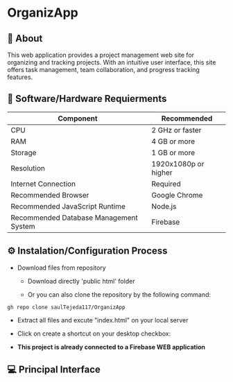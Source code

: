 # OrganizApp

## 📄 About
This web application provides a project management web site for organizing and tracking projects. With an intuitive user interface, this site offers task management, team collaboration, and progress tracking features. 


## 🔧 Software/Hardware Requierments

| Component | Recommended |
| --- | --- |
| CPU | 2 GHz or faster |
| RAM | 4 GB or more |
| Storage | 1 GB or more |
| Resolution | 1920x1080p or higher |
| Internet Connection | Required |
| Recommended Browser | Google Chrome |
| Recommended JavaScript Runtime | Node.js |
| Recommended Database Management System | Firebase|




## ⚙️ Instalation/Configuration Process

- Download files from repository
  - Download directly 'public html' folder 
  
  - Or you can also clone the repository by the following command:
````
gh repo clone saulTejeda117/OrganizApp
````
- Extract all files and excute "index.html" on your local server

- Click on create a shortcut on your desktop checkbox:

- **This project is already connected to a Firebase WEB application**




## 💻 Principal Interface
